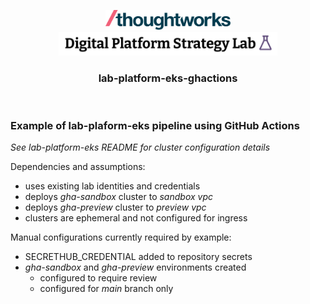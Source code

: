 <div align="center">
	<p>
		<img alt="Thoughtworks Logo" src="https://raw.githubusercontent.com/ThoughtWorks-DPS/static/master/thoughtworks_flamingo_wave.png?sanitize=true" width=200 />
    <br />
		<img alt="DPS Title" src="https://raw.githubusercontent.com/ThoughtWorks-DPS/static/master/dps_lab_title.png?sanitize=true" width=350/>
	</p>
  <h3>lab-platform-eks-ghactions</h3>
</div>
<br />

### Example of lab-plaform-eks pipeline using GitHub Actions

_See lab-platform-eks README for cluster configuration details_  

Dependencies and assumptions:  

* uses existing lab identities and credentials
* deploys _gha-sandbox_ cluster to _sandbox vpc_  
* deploys _gha-preview_ cluster to _preview vpc_
* clusters are ephemeral and not configured for ingress 

Manual configurations currently required by example:  

* SECRETHUB_CREDENTIAL added to repository secrets  
* _gha-sandbox_ and _gha-preview_ environments created
  * configured to require review
  * configured for _main_ branch only


